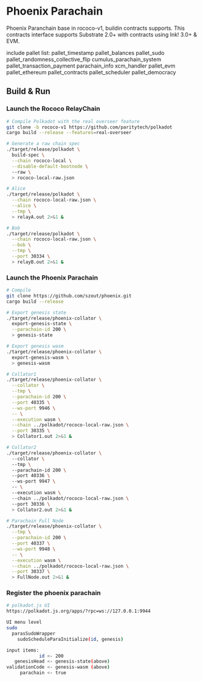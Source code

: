 # Phoenix Parachain
  Phoenix Paranchain base in rococo-v1, buildin contracts supports. 
This contracts interface supports Substrate 2.0+ with contracts using Ink! 3.0+ & EVM.

include pallet list:
   pallet_timestamp
   pallet_balances
   pallet_sudo
   pallet_randomness_collective_flip
   cumulus_parachain_system
   pallet_transaction_payment
   parachain_info
   xcm_handler
   pallet_evm
   pallet_ethereum
   pallet_contracts
   pallet_scheduler
   pallet_democracy

## Build & Run

### Launch the Rococo RelayChain

```bash
# Compile Polkadot with the real overseer feature
git clone -b rococo-v1 https://github.com/paritytech/polkadot
cargo build --release --features=real-overseer

# Generate a raw chain spec
./target/release/polkadot \
  build-spec \
  --chain rococo-local \
  --disable-default-bootnode \ 
  --raw \
  > rococo-local-raw.json

# Alice
./target/release/polkadot \
  --chain rococo-local-raw.json \
  --alice \
  --tmp \
  > relayA.out 2>&1 &

# Bob
./target/release/polkadot \
  --chain rococo-local-raw.json \
  --bob \
  --tmp \
  --port 30334 \
  > relayB.out 2>&1 &
```

### Launch the Phoenix Parachain

```bash
# Compile
git clone https://github.com/szout/phoenix.git
cargo build --release

# Export genesis state
./target/release/phoenix-collator \
  export-genesis-state \
  --parachain-id 200 \
  > genesis-state

# Export genesis wasm
./target/release/phoenix-collator \
  export-genesis-wasm \
  > genesis-wasm

# Collator1
./target/release/phoenix-collator \
  --collator \
  --tmp \
  --parachain-id 200 \
  --port 40335 \
  --ws-port 9946 \
  -- \
  --execution wasm \
  --chain ../polkadot/rococo-local-raw.json \
  --port 30335 \
  > Collator1.out 2>&1 &

# Collator2
./target/release/phoenix-collator \ 
  --collator \  
  --tmp \ 
  --parachain-id 200 \ 
  --port 40336 \ 
  --ws-port 9947 \ 
  -- \ 
  --execution wasm \ 
  --chain ../polkadot/rococo-local-raw.json \ 
  --port 30336 \ 
  > Collator2.out 2>&1 &

# Parachain Full Node
./target/release/phoenix-collator \
  --tmp \
  --parachain-id 200 \
  --port 40337 \
  --ws-port 9948 \
  -- \
  --execution wasm \
  --chain ../polkadot/rococo-local-raw.json \
  --port 30337 \
  > FullNode.out 2>&1 &
```
### Register the phoenix parachain
```bash
# polkadot.js UI 
https://polkadot.js.org/apps/?rpc=ws://127.0.0.1:9944

UI menu level
sudo
  parasSudoWrapper
    sudoScheduleParaInitialize(id, genesis)

input items:
            id <- 200
   genesisHead <- genesis-state(above)
validationCode <- genesis-wasm (above)
     parachain <- true
```
